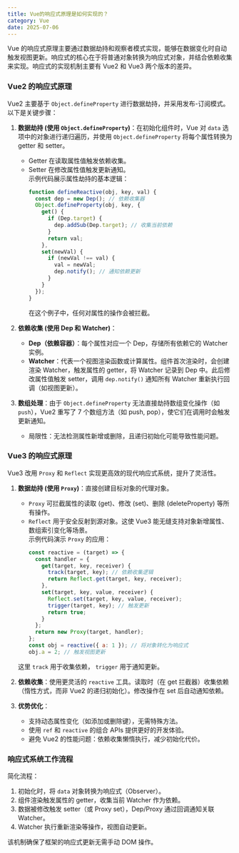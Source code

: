 ```yaml
---
title: Vue的响应式原理是如何实现的？
category: Vue
date: 2025-07-06
---
```

Vue 的响应式原理主要通过数据劫持和观察者模式实现，能够在数据变化时自动触发视图更新。响应式的核心在于将普通对象转换为响应式对象，并结合依赖收集来实现。响应式的实现机制主要有 Vue2 和 Vue3 两个版本的差异。  

### Vue2 的响应式原理  
Vue2 主要基于 `Object.defineProperty` 进行数据劫持，并采用发布-订阅模式。以下是关键步骤：  

1. **数据劫持 (使用 `Object.defineProperty`)**：在初始化组件时，Vue 对 `data` 选项中的对象进行递归遍历，并使用 `Object.defineProperty` 将每个属性转换为 getter 和 setter。  
   - Getter 在读取属性值触发依赖收集。  
   - Setter 在修改属性值触发更新通知。  
     示例代码展示属性劫持的基本逻辑：  
     ```javascript
     function defineReactive(obj, key, val) {
       const dep = new Dep(); // 依赖收集器
       Object.defineProperty(obj, key, {
         get() {
           if (Dep.target) {
             dep.addSub(Dep.target); // 收集当前依赖
           }
           return val;
         },
         set(newVal) {
           if (newVal !== val) {
             val = newVal;
             dep.notify(); // 通知依赖更新
           }
         }
       });
     }
     ```  
     在这个例子中，任何对属性的操作会被拦截。  

2. **依赖收集 (使用 Dep 和 Watcher)**：  
   - **Dep（依赖容器）**：每个属性对应一个 Dep，存储所有依赖它的 Watcher 实例。  
   - **Watcher**：代表一个视图渲染函数或计算属性。组件首次渲染时，会创建渲染 Watcher，触发属性的 getter，将 Watcher 记录到 Dep 中。此后修改属性值触发 setter，调用 `dep.notify()` 通知所有 Watcher 重新执行回调（如视图更新）。  

3. **数组处理**：由于 `Object.defineProperty` 无法直接劫持数组变化操作（如 `push`），Vue2 重写了 7 个数组方法（如 push, pop），使它们在调用时会触发更新通知。  
   - 局限性：无法检测属性新增或删除，且递归初始化可能导致性能问题。  

### Vue3 的响应式原理  
Vue3 改用 `Proxy` 和 `Reflect` 实现更高效的现代响应式系统，提升了灵活性。  

1. **数据劫持 (使用 `Proxy`)**：直接创建目标对象的代理对象。  
   - `Proxy` 可拦截属性的读取 (get)、修改 (set)、删除 (deleteProperty) 等所有操作。  
   - `Reflect` 用于安全反射到源对象。这使 Vue3 能无缝支持对象新增属性、数组索引变化等场景。  
     示例代码演示 `Proxy` 的应用：  
     ```javascript
     const reactive = (target) => {
       const handler = {
         get(target, key, receiver) {
           track(target, key); // 依赖收集逻辑
           return Reflect.get(target, key, receiver);
         },
         set(target, key, value, receiver) {
           Reflect.set(target, key, value, receiver);
           trigger(target, key); // 触发更新
           return true;
         }
       };
       return new Proxy(target, handler);
     };
     const obj = reactive({ a: 1 }); // 将对象转化为响应式
     obj.a = 2; // 触发视图更新
     ```  
    这里 `track` 用于收集依赖， `trigger` 用于通知更新。  

2. **依赖收集**：使用更灵活的 `reactive` 工具。读取时（在 get 拦截器）收集依赖（惰性方式，而非 Vue2 的递归初始化）。修改操作在 set 后自动通知依赖。  

3. **优势优化**：  
   - 支持动态属性变化（如添加或删除键），无需特殊方法。  
   - 使用 `ref` 和 `reactive` 的组合 APIs 提供更好的开发体验。  
   - 避免 Vue2 的性能问题：依赖收集懒惰执行，减少初始化代价。  

### 响应式系统工作流程  
简化流程：  
1. 初始化时，将 `data` 对象转换为响应式（Observer）。  
2. 组件渲染触发属性的 getter，收集当前 Watcher 作为依赖。  
3. 数据被修改触发 setter（或 Proxy set），Dep/Proxy 通过回调通知关联 Watcher。  
4. Watcher 执行重新渲染等操作，视图自动更新。  

该机制确保了框架的响应式更新无需手动 DOM 操作。  
